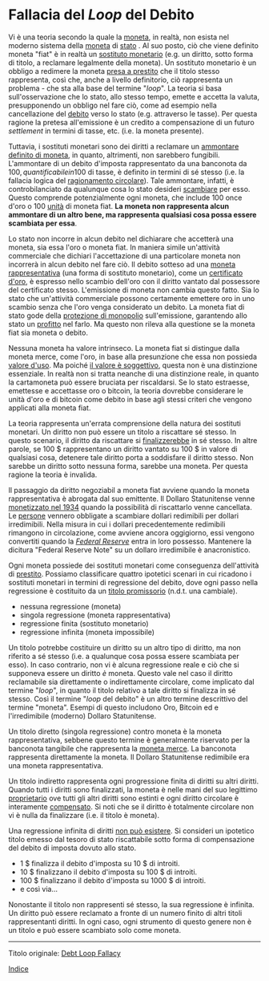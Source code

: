 # Fallacia del _Loop_ del Debito



Vi è una teoria secondo la quale la [moneta](ch005-money-taxonomy.md), in realtà, non esista nel moderno sistema della [moneta](ch005-money-taxonomy.md) di [stato](ch101-glossary.md#stato) . Al suo posto, ciò che viene definito moneta "fiat" è in realtà un [sostituto monetario](https://wiki.mises.org/wiki/Money_substitutes) (e.g. un diritto, sotto forma di titolo, a reclamare legalmente della moneta). Un sostituto monetario è un obbligo a redimere la moneta [presa a prestito](ch101-glossary.md#prendere-a-prestito) che il titolo stesso rappresenta, così che, anche a livello definitorio, ciò rappresenta un problema - che sta alla base del termine "_loop_". La teoria si basa sull'osservazione che lo stato, allo stesso tempo, emette e accetta la valuta, presupponendo un obbligo nel fare ciò, come ad esempio nella cancellazione del [debito](ch101-glossary.md#dare-in-prestito-investire) verso lo stato (e.g. attraverso le tasse). Per questa ragione la pretesa all'emissione è un credito a compensazione di un futuro _settlement_ in termini di tasse, etc. (i.e. la moneta presente).

Tuttavia, i sostituti monetari sono dei diritti a reclamare un [ammontare definito di moneta](https://wiki.mises.org/wiki/Money_substitutes#Nature), in quanto, altrimenti, non sarebbero fungibili. L'ammontare di un debito d'imposta rappresentato da una banconota da 100$, quantificabile in 100$ di tasse, è definito in termini di sé stesso (i.e. la fallacia logica del [ragionamento circolare](https://it.wikipedia.org/wiki/Diallele)). Tale ammontare, infatti, è controbilanciato da qualunque cosa lo stato desideri [scambiare](ch101-glossary.md#scambio) per esso. Questo comprende potenzialmente ogni moneta, che include 100 once d'oro o 100 [unità](ch101-glossary.md#unità) di moneta fiat. **La moneta non rappresenta alcun ammontare di un altro bene, ma rappresenta qualsiasi cosa possa essere scambiata per essa**.

Lo stato non incorre in alcun debito nel dichiarare che accetterà una moneta, sia essa l'oro o moneta fiat. In maniera simile un'attività commerciale che dichiari l'accettazione di una particolare moneta non incorrerà in alcun debito nel fare ciò. Il debito sotteso ad una [moneta rappresentativa](https://en.wikipedia.org/wiki/Representative_money) (una forma di sostituto monetario), come un [certificato d'oro](https://en.wikipedia.org/wiki/Gold_certificate), è espresso nello scambio dell'oro con il diritto vantato dal possessore del certificato stesso. L'emissione di moneta non cambia questo fatto. Sia lo stato che un'attività commerciale possono certamente emettere oro in uno scambio senza che l'oro venga considerato un debito. La moneta fiat di stato gode della [protezione di monopolio](https://it.wikipedia.org/wiki/Contraffazione) sull'emissione, garantendo allo stato un [profitto](https://it.wikipedia.org/wiki/Signoraggio) nel farlo. Ma questo non rileva alla questione se la moneta fiat sia moneta o debito.

Nessuna moneta ha valore intrinseco. La moneta fiat si distingue dalla moneta merce, come l'oro, in base alla presunzione che essa non possieda [valore d'uso](https://en.wikipedia.org/wiki/Use_value). Ma poiché [il valore è soggettivo](https://en.wikipedia.org/wiki/Subjective_theory_of_value), questa non è una distinzione essenziale. In realtà non si tratta neanche di una distinzione reale, in quanto la cartamoneta può essere bruciata per riscaldarsi. Se lo stato estraesse, emettesse e accettasse oro o bitcoin, la teoria dovrebbe considerare le unità d'oro e di bitcoin come debito in base agli stessi criteri che vengono applicati alla moneta fiat.

La teoria rappresenta un'errata comprensione della natura dei sostituti monetari. Un diritto non può essere un titolo a riscattare sé stesso. In questo scenario, il diritto da riscattare si [finalizzerebbe](https://it.wikipedia.org/wiki/Compensazione_(finanza)) in sé stesso. In altre parole, se 100 $ rappresentano un diritto vantato su 100 $ in valore di qualsiasi cosa, detenere tale diritto porta a soddisfare il diritto stesso. Non sarebbe un diritto sotto nessuna forma, sarebbe una moneta. Per questa ragione la teoria è invalida.

Il passaggio da diritto negoziabil a moneta fiat avviene quando la moneta rappresentativa è abrogata dal suo emittente. Il Dollaro Statunitense venne [monetizzato nel 1934](https://en.wikipedia.org/wiki/Gold_Reserve_Act) quando la possibilità di riscattarlo venne cancellata. Le [persone](ch101-glossary.md#persona) vennero obbligate a scambiare dollari redimibili per dollari irredimibili. Nella misura in cui i dollari precedentemente redimibili rimangono in circolazione, come avviene ancora oggigiorno, essi vengono convertiti quando la [_Federal Reserve_](https://en.wikipedia.org/wiki/Federal_Reserve) entra in loro possesso. Mantenere la dicitura "Federal Reserve Note" su un dollaro irredimibile è anacronistico.

Ogni moneta possiede dei sostituti monetari come conseguenza dell'attività di [prestito](ch046-credit-expansion-fallacy.md). Possiamo classificare quattro ipotetici scenari in cui ricadono i sostituti monetari in termini di regressione del debito, dove ogni passo nella regressione è costituito da un [titolo promissorio](https://it.wikipedia.org/wiki/Cambiale) (n.d.t. una cambiale).

* nessuna regressione (moneta)
* singola regressione (moneta rappresentativa)
* regressione finita (sostituto monetario)
* regressione infinita (moneta impossibile)

Un titolo potrebbe costituire un diritto su un altro tipo di diritto, ma non riferito a sé stesso (i.e. a qualunque cosa possa essere scambiata per esso). In caso contrario, non vi è alcuna regressione reale e ciò che si supponeva essere un diritto _è_ moneta. Questo vale nel caso il diritto reclamabile sia direttamente o indirettamente circolare, come implicato dal termine "_loop_", in quanto il titolo relativo a tale diritto si finalizza in sé stesso. Così il termine "_loop_ del debito" è un altro termine descrittivo del termine "moneta". Esempi di questo includono Oro, Bitcoin ed e l'irredimibile (moderno) Dollaro Statunitense.

Un titolo diretto (singola regressione) contro moneta è la moneta rappresentativa, sebbene questo termine è generalmente riservato per la banconota tangibile che rappresenta la [moneta merce](https://it.wikipedia.org/wiki/Moneta_merce). La banconota rappresenta direttamente la moneta. Il Dollaro Statunitense redimibile era una moneta rappresentativa.

Un titolo indiretto rappresenta ogni progressione finita di diritti su altri diritti. Quando tutti i diritti sono finalizzati, la moneta è nelle mani del suo legittimo [proprietario](ch101-glossary.md#proprietario) ove tutti gli altri diritti sono estinti e ogni diritto circolare è interamente [compensato](https://it.wikipedia.org/wiki/Compensazione). Si noti che se il diritto è totalmente circolare non vi è nulla da finalizzare (i.e. il titolo è moneta).

Una regressione infinita di diritti [non può esistere](https://it.wikipedia.org/wiki/Ogni_tartaruga_poggia_su_un%27altra_tartaruga). Si consideri un ipotetico titolo emesso dal tesoro di stato riscattabile sotto forma di compensazione del debito di imposta dovuto allo stato.

* 1 $ finalizza il debito d'imposta su 10 $ di introiti.
* 10 $ finalizzano il debito d'imposta su 100 $ di introiti.
* 100 $ finalizzano il debito d'imposta su 1000 $ di introiti.
* e così via...

Nonostante il titolo non rappresenti sé stesso, la sua regressione è infinita. Un diritto può essere reclamato a fronte di un numero finito di altri titoli rappresentanti diritti. In ogni caso, ogni strumento di questo genere non è un titolo e può essere scambiato solo come moneta.

---

Titolo originale: [Debt Loop Fallacy](https://github.com/libbitcoin/libbitcoin-system/wiki/Debt-Loop-Fallacy)

[Indice](/README.md)
